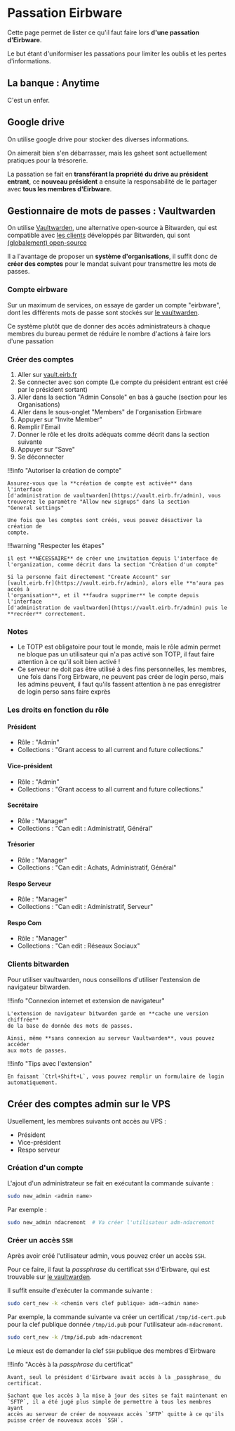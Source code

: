 # Passation Eirbware

Cette page permet de lister ce qu'il faut faire lors **d'une passation d'Eirbware**.

Le but étant d'uniformiser les passations pour limiter les oublis et les pertes
d'informations.

## La banque : Anytime

C'est un enfer.

## Google drive

On utilise google drive pour stocker des diverses informations.

On aimerait bien s'en débarrasser, mais les gsheet sont actuellement pratiques
pour la trésorerie.

La passation se fait en **transférant la propriété du drive au président
entrant**, ce **nouveau président** a ensuite la responsabilité de le partager
avec **tous les membres d'Eirbware**.

## Gestionnaire de mots de passes : Vaultwarden

On utilise [Vaultwarden](https://github.com/dani-garcia/vaultwarden), une
alternative open-source à Bitwarden, qui est compatible avec 
[les clients](https://github.com/bitwarden/clients) développés par Bitwarden,
qui sont [(globalement) open-source](https://community.bitwarden.com/t/concerns-over-bitwarden-moving-away-from-open-source-what-does-our-future-hold/74800)

Il a l'avantage de proposer un **système d'organisations**, il suffit donc de
**créer des comptes** pour le mandat suivant pour transmettre les mots de
passes.

### Compte eirbware

Sur un maximum de services, on essaye de garder un compte "eirbware", dont les
différents mots de passe sont stockés sur [le vaultwarden](https://vault.eirb.fr).

Ce système plutôt que de donner des accès administrateurs à chaque membres du
bureau permet de réduire le nombre d'actions à faire lors d'une passation

### Créer des comptes

1. Aller sur [vault.eirb.fr](https://vault.eirb.fr)
1. Se connecter avec son compte (Le compte du président entrant est créé par le
président sortant)
1. Aller dans la section "Admin Console" en bas à gauche (section pour les Organisations)
1. Aller dans le sous-onglet "Members" de l'organisation Eirbware
1. Appuyer sur "Invite Member"
1. Remplir l'Email
1. Donner le rôle et les droits adéquats comme décrit dans la section suivante
1. Appuyer sur "Save"
1. Se déconnecter

!!!info "Autoriser la création de compte"

    Assurez-vous que la **création de compte est activée** dans l'interface
    [d'administration de vaultwarden](https://vault.eirb.fr/admin), vous
    trouverez le paramètre "Allow new signups" dans la section
    "General settings"

    Une fois que les comptes sont créés, vous pouvez désactiver la création de
    compte.

!!!warning "Respecter les étapes"

    il est **NÉCESSAIRE** de créer une invitation depuis l'interface de
    l'organization, comme décrit dans la section "Création d'un compte"

    Si la personne fait directement "Create Account" sur
    [vault.eirb.fr](https://vault.eirb.fr/admin), alors elle **n'aura pas accès à
    l'organisation**, et il **faudra supprimer** le compte depuis l'interface
    [d'administration de vaultwarden](https://vault.eirb.fr/admin) puis le
    **recréer** correctement.

### Notes

* Le TOTP est obligatoire pour tout le monde, mais le rôle admin permet ne
bloque pas un utilisateur qui n'a pas activé son TOTP, il faut faire attention
à ce qu'il soit bien activé !
* Ce serveur ne doit pas être utilisé à des fins personnelles, les membres, une
fois dans l'org Eirbware, ne peuvent pas créer de login perso, mais les admins
peuvent, il faut qu'ils fassent attention à ne pas enregistrer de login perso
sans faire exprès

### Les droits en fonction du rôle

#### Président

* Rôle : "Admin"
* Collections : "Grant access to all current and future collections."

#### Vice-président

* Rôle : "Admin"
* Collections : "Grant access to all current and future collections."

#### Secrétaire

* Rôle : "Manager"
* Collections : "Can edit : Administratif, Général"

#### Trésorier

* Rôle : "Manager"
* Collections : "Can edit : Achats, Administratif, Général"

#### Respo Serveur

* Rôle : "Manager"
* Collections : "Can edit : Administratif, Serveur"

#### Respo Com

* Rôle : "Manager"
* Collections : "Can edit : Réseaux Sociaux"


### Clients bitwarden

Pour utiliser vaultwarden, nous conseillons d'utiliser l'extension de navigateur bitwarden.

!!!info "Connexion internet et extension de navigateur"

    L'extension de navigateur bitwarden garde en **cache une version chiffrée**
    de la base de donnée des mots de passes.

    Ainsi, même **sans connexion au serveur Vaultwarden**, vous pouvez accéder
    aux mots de passes.

!!!info "Tips avec l'extension"

    En faisant `Ctrl+Shift+L`, vous pouvez remplir un formulaire de login
    automatiquement.


## Créer des comptes admin sur le VPS

Usuellement, les membres suivants ont accès au VPS :

* Président
* Vice-président
* Respo serveur

### Création d'un compte

L'ajout d'un administrateur se fait en exécutant la commande suivante :

```sh
sudo new_admin <admin name>
```

Par exemple :

```sh
sudo new_admin ndacremont  # Va créer l'utilisateur adm-ndacremont
```

### Créer un accès `SSH`

Après avoir créé l'utilisateur admin, vous pouvez créer un accès `SSH`.

Pour ce faire, il faut la _passphrase_ du certificat `SSH` d'Eirbware, qui est
trouvable sur [le vaultwarden](https://vault.eirb.fr).

Il suffit ensuite d'exécuter la commande suivante :

```sh
sudo cert_new -k <chemin vers clef publique> adm-<admin name>
```

Par exemple, la commande suivante va créer un certificat `/tmp/id-cert.pub` pour
la clef publique donnée `/tmp/id.pub` pour l'utilisateur `adm-ndacremont`.

```sh
sudo cert_new -k /tmp/id.pub adm-ndacremont
```

Le mieux est de demander la clef `SSH` publique des membres d'Eirbware

!!!info "Accès à la _passphrase_ du certificat"

    Avant, seul le président d'Eirbware avait accès à la _passphrase_ du
    certificat.
    
    Sachant que les accès à la mise à jour des sites se fait maintenant en
    `SFTP`, il a été jugé plus simple de permettre à tous les membres ayant
    accès au serveur de créer de nouveaux accès `SFTP` quitte à ce qu'ils
    puisse créer de nouveaux accès `SSH`.

